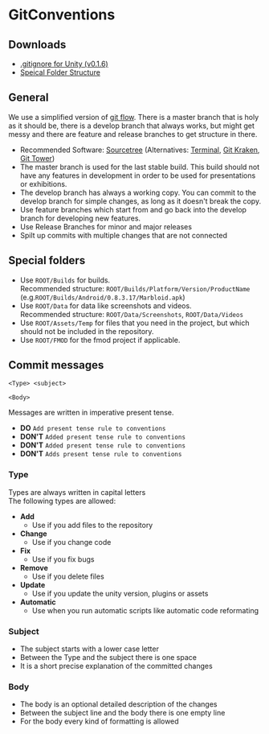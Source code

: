 # GitConventions

## Downloads
* [.gitignore for Unity (v0.1.6)](gitignore/.gitignore)
* [Speical Folder Structure](SpecialFolders.zip)

## General
We use a simplified version of [git flow](http://nvie.com/posts/a-successful-git-branching-model/). There is a master branch that is holy as it should be, there is a develop branch that always works, but might get messy and there are feature and release branches to get structure in there.
* Recommended Software: [Sourcetree](https://www.sourcetreeapp.com/) (Alternatives: [Terminal](https://git-scm.com/docs), [Git Kraken](https://www.gitkraken.com/), [Git Tower](https://www.git-tower.com/))
* The master branch is used for the last stable build. This build should not have any features in development in order to be used for presentations or exhibitions.
* The develop branch has always a working copy. You can commit to the develop branch for simple changes, as long as it doesn't break the copy.
* Use feature branches which start from and go back into the develop branch for developing new features.
* Use Release Branches for minor and major releases
* Spilt up commits with multiple changes that are not connected

## Special folders
* Use `ROOT/Builds` for builds.  
Recommended structure: `ROOT/Builds/Platform/Version/ProductName` (e.g.`ROOT/Builds/Android/0.8.3.17/Marbloid.apk`)
* Use `ROOT/Data` for data like screenshots and videos.  
Recommended structure: `ROOT/Data/Screenshots`, `ROOT/Data/Videos`
* Use `ROOT/Assets/Temp` for files that you need in the project, but which should not be included in the repository.
* Use `ROOT/FMOD` for the fmod project if applicable.

## Commit messages
```
<Type> <subject>

<Body>
```
Messages are written in imperative present tense.
* **DO**    `Add present tense rule to conventions`
* **DON'T**    `Added present tense rule to conventions`
* **DON'T** `Added present tense rule to conventions`
* **DON'T** `Adds present tense rule to conventions`

### Type
Types are always written in capital letters  
The following types are allowed:
 * **Add**
   * Use if you add files to the repository
 * **Change**
   * Use if you change code
 * **Fix**
   * Use if you fix bugs
 * **Remove**
   * Use if you delete files
 * **Update**
   * Use if you update the unity version, plugins or assets
 * **Automatic**
   * Use when you run automatic scripts like automatic code reformating

### Subject
* The subject starts with a lower case letter
* Between the Type and the subject there is one space
* It is a short precise explanation of the committed changes

### Body
* The body is an optional detailed description of the changes
* Between the subject line and the body there is one empty line
* For the body every kind of formatting is allowed
